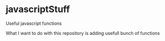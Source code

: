 # javascriptStuff
Useful javascript functions 

What I want to do with this repository is adding usefull bunch of functions


